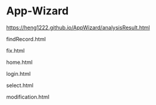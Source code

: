 # App-Wizard
https://heng1222.github.io/AppWizard/analysisResult.html


findRecord.html


fix.html



home.html


login.html


select.html


modification.html


